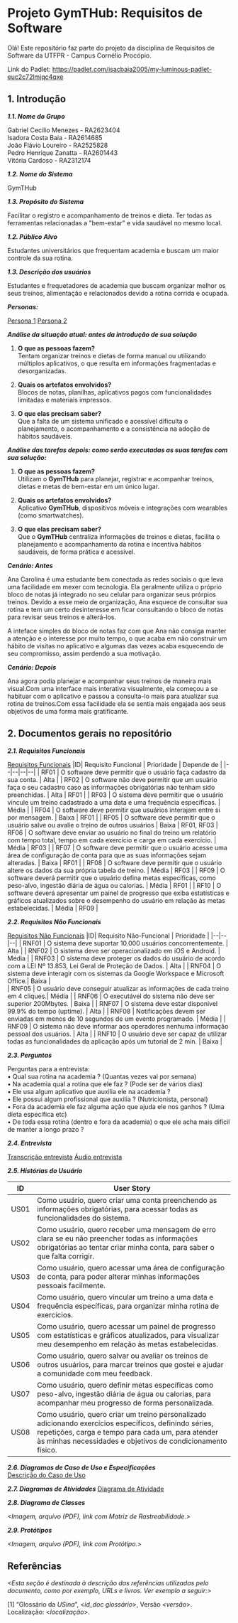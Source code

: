
# Projeto GymTHub: Requisitos de Software

Olá! Este repositório faz parte do projeto da disciplina de Requisitos de Software da UTFPR - Campus Cornélio Procópio. 

Link do Padlet: https://padlet.com/isacbaia2005/my-luminous-padlet-euc2c72lmjqc4qxe

## 1. Introdução

***1.1.  Nome do Grupo***

Gabriel Cecilio Menezes - RA2623404 <br />
Isadora Costa Baía - RA2614685 <br />
João Flávio Loureiro - RA2525828 <br />
Pedro Henrique Zanatta - RA2601443 <br />
Vitória Cardoso - RA2312174

***1.2.  Nome do Sistema***

GymTHub

***1.3.  Propósito do Sistema***

Facilitar o registro e acompanhamento de treinos e dieta. Ter todas as ferramentas relacionadas a "bem-estar" e vida saudável no mesmo local.

***1.2.  Público Alvo***

Estudantes universitários que frequentam academia e buscam um maior controle da sua rotina.

***1.3. Descrição dos usuários***

Estudantes e frequetadores de academia que buscam organizar melhor os seus treinos, alimentação e relacionados devido a rotina corrida e ocupada.

***Personas:***

[Persona 1](https://github.com/sportech-equipe6/GymTHub/blob/c4f4b2fdaaacf8691680ec7ba39bd8e30334d99b/Personas/Persona1.jpeg)
[Persona 2](https://github.com/sportech-equipe6/GymTHub/blob/c4f4b2fdaaacf8691680ec7ba39bd8e30334d99b/Personas/Persona2.jpeg)

***Análise da situação atual: antes da introdução de sua solução***

1. **O que as pessoas fazem?**  
   Tentam organizar treinos e dietas de forma manual ou utilizando múltiplos aplicativos, o que resulta em informações fragmentadas e desorganizadas.

2. **Quais os artefatos envolvidos?**  
   Blocos de notas, planilhas, aplicativos pagos com funcionalidades limitadas e materiais impressos.

3. **O que elas precisam saber?**  
   Que a falta de um sistema unificado e acessível dificulta o planejamento, o acompanhamento e a consistência na adoção de hábitos saudáveis.

***Análise das tarefas depois: como serão executadas as suas tarefas com sua solução:***

1. **O que as pessoas fazem?**  
   Utilizam o **GymTHub** para planejar, registrar e acompanhar treinos, dietas e metas de bem-estar em um único lugar.

2. **Quais os artefatos envolvidos?**  
   Aplicativo **GymTHub**, dispositivos móveis e integrações com wearables (como smartwatches).

3. **O que elas precisam saber?**  
   Que o **GymTHub** centraliza informações de treinos e dietas, facilita o planejamento e acompanhamento da rotina e incentiva hábitos saudáveis, de forma prática e acessível.

***Cenário: Antes***

Ana Carolina é uma estudante bem conectada as redes sociais o que leva uma facilidade em mexer com tecnologia. Ela geralmente utiliza o próprio bloco de notas já integrado no seu celular para organizar seus prórpios treinos. Devido a esse meio de organização, Ana esquece de consultar sua rotina e tem um certo desinteresse em ficar consultando o bloco de notas para revisar seus treinos e alterá-los. 

A inteface simples do bloco de notas faz com que Ana não consiga manter a atenção e o interesse por muito tempo, o que acaba em não construir um hábito de visitas no aplicativo e algumas das vezes acaba esquecendo de seu compromisso, assim perdendo a sua motivação.

***Cenário: Depois***

Ana agora podia planejar e acompanhar seus treinos de maneira mais visual.Com uma interface mais interativa visualmente, ela começou a se habituar com o aplicativo e passou a consulta-lo mais para atualizar sua rotina de treinos.Com essa facilidade ela se sentia mais engajada aos seus objetivos de uma forma mais gratificante. 

## 2. Documentos gerais no repositório

***2.1. Requisitos Funcionais***

[Requisitos Funcionais](https://github.com/sportech-equipe6/GymTHub/blob/e500b27f0e644d49a3c9182ad6e5a8a76fea8ea7/Requisitos/Requisitos%20Funcionais.pdf)
|ID| Requisito Funcional | Prioridade | Depende de |
|--|--|--|--|
| RF01 | O software deve permitir que o usuário faça cadastro da sua conta. | Alta | 
| RF02 | O software não deve permitir que um usuário faça o seu cadastro caso as informações obrigatórias não tenham sido preenchidas. | Alta | RF01 | 
| RF03 | O sistema deve permitir que o usuário vincule um treino cadastrado a uma data e uma frequência específicas. | Média |
| RF04 | O software deve permitir que usuários interajam entre si por mensagem. | Baixa | RF01 | 
| RF05 | O software deve permitir que o usuário salve ou avalie o treino de outros usuários | Baixa | RF01, RF03
| RF06 | O software deve enviar ao usuário no final do treino um relatório com tempo total, tempo em cada exercício e carga em cada exercício. | Média | RF03 |
| RF07 | O software deve permitir que o usuário acesse uma área de configuração de conta para que as suas informações sejam alteradas. | Baixa | RF01 | 
| RF08 | O software deve permitir que o usuário altere os dados da sua própria tabela de treino. | Média | RF03 |
| RF09 | O software deverá permitir que o usuário defina metas específicas, como peso-alvo, ingestão diária de água ou calorias. | Média | RF01 |
| RF10 | O software deverá apresentar um painel de progresso que exiba estatísticas e gráficos atualizados sobre o desempenho do usuário em relação às metas estabelecidas. | Média | RF09 |

***2.2. Requisitos Não Funcionais***

[Requisitos Não Funcionais](https://github.com/sportech-equipe6/GymTHub/blob/e500b27f0e644d49a3c9182ad6e5a8a76fea8ea7/Requisitos/Requisitos%20Na%CC%83o-Funcionais.pdf)
|ID| Requisito Não-Funcional | Prioridade | 
|--|--|--|
| RNF01 | O sistema deve suportar 10.000 usuários concorrentemente. | Alta | 
| RNF02 | O sistema deve ser operacionalizado em iOS e Android. | Média | 
| RNF03 | O sistema deve proteger os dados do usuário de acordo com a LEI Nº 13.853, Lei Geral de Proteção de Dados. | Alta |
| RNF04 | O sistema deve interagir com os sistemas da Google Workspace e Microsoft Office.| Baixa |  
| RNF05 | O usuário deve conseguir atualizar as informações de cada treino em 4 cliques.| Média |
| RNF06 | O executável do sistema não deve ser superior 200Mbytes. | Baixa | 
| RNF07 | O sistema deve estar disponível 99.9% do tempo (uptime). | Alta | 
| RNF08 | Notificações devem ser enviadas em menos de 10 segundos de um evento programado. | Média | 
| RNF09 | O sistema não deve informar aos operadores nenhuma informação pessoal dos usuários. | Alta | 
| RNF10 | O usuário deve ser capaz de utilizar todas as funcionalidades da aplicação após um tutorial de 2 min. | Baixa | 

***2.3. Perguntas***

Perguntas para a entrevista: <br />
•⁠  ⁠Qual sua rotina na academia ? (Quantas vezes vai por semana) <br />
•⁠  ⁠⁠Na academia qual a rotina que ele faz ? (Pode ser de vários dias) <br />
•⁠  ⁠⁠Ele usa algum aplicativo que auxilia ele na academia ? <br />
•⁠  ⁠⁠Ele possui algum profissional que auxilia ? (Nutricionista, personal) <br />
•⁠  ⁠⁠Fora da academia ele faz alguma ação que ajuda ele nos ganhos ? (Uma dieta específica etc) <br />
•⁠  ⁠⁠De toda essa rotina (dentro e fora da academia) o que ele acha mais difícil de manter a longo prazo ?<br />

***2.4. Entrevista***

[Transcrição entrevista](Entrevista/Entrevista.md)
[Áudio entrevista](https://drive.google.com/file/d/1i8KlhvbOVmuHW5kWf2TbrBFYyNpf0B8m/view?usp=drive_link)

***2.5. Histórias do Usuário***

|ID| User Story  |
|--|--|
| US01 | Como usuário, quero criar uma conta preenchendo as informações obrigatórias, para acessar todas as funcionalidades do sistema. |
| US02 | Como usuário, quero receber uma mensagem de erro clara se eu não preencher todas as informações obrigatórias ao tentar criar minha conta, para saber o que falta corrigir. |
| US03 | Como usuário, quero acessar uma área de configuração de conta, para poder alterar minhas informações pessoais facilmente. |
| US04 | Como usuário, quero vincular um treino a uma data e frequência específicas, para organizar minha rotina de exercícios. |
| US05 | Como usuário, quero acessar um painel de progresso com estatísticas e gráficos atualizados, para visualizar meu desempenho em relação às metas estabelecidas. |
| US06 | Como usuário, quero salvar ou avaliar os treinos de outros usuários, para marcar treinos que gostei e ajudar a comunidade com meu feedback. |
| US07 | Como usuário, quero definir metas específicas como peso-alvo, ingestão diária de água ou calorias, para acompanhar meu progresso de forma personalizada. |
| US08 | Como usuário, quero criar um treino personalizado adicionando exercícios específicos, definindo séries, repetições, carga e tempo para cada um, para atender às minhas necessidades e objetivos de condicionamento físico. |

***2.6. Diagramas de Caso de Uso e Especificações***<br />
[Descrição do Caso de Uso](https://drive.google.com/file/d/17zF2bBpkwdJ5EHKUWMGrHt99T8eYRaQJ/view?usp=sharing)

***2.7. Diagramas de Atividades***
[Diagrama de Atividade](./Diagramas)


***2.8. Diagrama de Classes***

*<Imagem, arquivo (PDF), link com Matriz de Rastreabilidade.>*

***2.9. Protótipos***

*<Imagem, arquivo (PDF), link com Protótipo.>*

## Referências

*<Esta seção é destinada à descrição das referências utilizadas pelo documento, como por exemplo, URLs e livros. Ver exemplo a seguir:>*

[1] “Glossário da _USina_”, <_id_doc glossário_>, Versão <_versão_>. Localização: <_localização_>.
